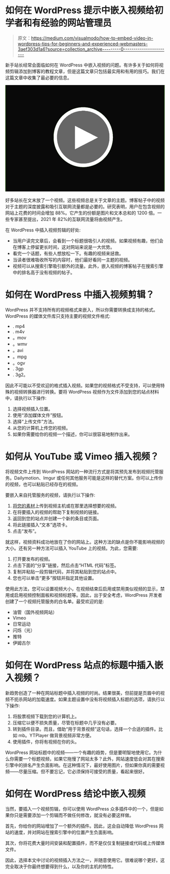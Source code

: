 # 如何在 WordPress 提示中嵌入视频给初学者和有经验的网站管理员

> 原文：<https://medium.com/visualmodo/how-to-embed-video-in-wordpress-tips-for-beginners-and-experienced-webmasters-3aef303d1a6?source=collection_archive---------0----------------------->

新手站长经常会面临如何在 WordPress 中嵌入视频的问题。有许多关于如何将视频剪辑添加到博客的教程文章，但是这篇文章只包括最实用和有用的技巧。我们在这篇文章中收集了最必要的信息。

![](img/2ebb3d87184c7ebab96c8a7839152f7a.png)

好多站长在文末放了一个视频。这些视频总是关于文章的主题。博客帖子中的视频对于主题的深度披露和吸引互联网流量都是必要的。研究表明，用户在包含视频的网站上花费的时间会增加 88%。它产生的份额是图片和文本总和的 1200 倍。一些专家甚至提出，2021 年 82%的互联网流量将由视频产生。

在 WordPress 中插入视频剪辑的好处:

*   当用户读完文章后，会看到一个标题很吸引人的视频。如果视频有趣，他们会在博客上停留更长时间，这对网站来说是一大优势。
*   看完一个话题，有些人想放松一下。有趣的视频来拯救。
*   当读者很难吸收所写的内容时，他们最好看同一主题的视频。
*   视频可以从搜索引擎吸引额外的流量。此外，嵌入视频的博客帖子在搜索引擎中的排名高于没有视频的帖子。

# 如何在 WordPress 中插入视频剪辑？

WordPress 并不支持所有的视频格式来嵌入，所以你需要转换成支持的格式。WordPress 的媒体文件库只支持主要的视频文件格式:

*   . mp4
*   . m4v
*   。mov
*   。wmv
*   。avi
*   。mpg
*   。ogv
*   . 3gp
*   . 3g2。

因此不可能以不受欢迎的格式插入视频。如果您的视频格式不受支持，可以使用特殊的视频转换器进行转换。要将 WordPress 视频作为文件添加到您的站点材料中，请执行以下操作:

1.  选择视频插入位置。
2.  使用“添加媒体文件”按钮。
3.  选择“上传文件”方法。
4.  从您的计算机上传您的视频。
5.  如果你需要给你的视频一个描述，你可以很容易地制作出来。

# 如何从 YouTube 或 Vimeo 插入视频？

将视频文件上传到 WordPress 网站的一种流行方式是将其预先发布到视频托管服务。Dailymotion、Imgur 或任何其他服务可能是这样的替代方案。你可以上传你的视频，也可以粘贴已经存在的视频。

要嵌入来自托管服务的视频，请执行以下操作:

1.  [将您的素材](https://visualmodo.com/digital-marketing-agency-tips-video/)上传到视频主机或在那里选择想要的视频。
2.  在将要插入的视频的帮助下复制视频的链接。
3.  返回到您的站点并创建一个新的条目或页面。
4.  将此链接插入“文本”选项卡。
5.  点击“发布”。

就这样，视频资料成功地放在了你的网站上。这种方法的缺点是你不能影响视频的大小。还有另一种方法可以插入 YouTube 上的视频。为此，您需要:

1.  打开要发布的视频。
2.  点击下面的“分享”链接，然后点击“HTML 代码”标签。
3.  复制并粘贴一段剪辑代码，并将其粘贴到您的站点中。
4.  您也可以单击“更多”按钮并指定其他设置。

使用此方法，您可以设置视频大小，在视频结束后启用或禁用类似视频的显示，禁用或启用视频控制面板和视频标题等。因此，出于安全考虑，WordPress 开发者创建了一个视频托管服务的白名单。最受欢迎的是:

*   油管（国外视频网站）
*   Vimeo
*   日常运动
*   闪烁（光）
*   推特
*   伊姆古尔

# 如何在 WordPress 站点的标题中插入嵌入视频？

新趋势创造了一种在网站标题中插入视频的时尚。结果很美，但前提是页眉中的视频不扼杀网站的加载速度。如果主题设置中没有将视频插入标题的选项，请执行以下操作:

1.  将股票视频下载到您的计算机上。
2.  压缩它以便不损失质量，尽管在标题中几乎没有必要。
3.  转到插件目录。而且，借助“用于背景视频”这句话，选择一个合适的插件。比如 mb。YTPlayer 做背景视频非常方便。
4.  使用插件，你将有视频在你的头。

WordPress 网站标题中的视频——一个有趣的趋势，但是要明智地使用它。为什么你需要一个标题视频，如果它拖慢了网站太多？此外，网站速度低会对其在搜索引擎中的排名产生负面影响。在这种情况下，最好使用图片，但如果你真的需要视频——尽量压缩。但不要忘记，它必须保持可接受的质量，看起来很好。

# 如何在 WordPress 结论中嵌入视频

当然，要插入一个视频剪辑，你可以使用 WordPress 众多插件中的一个，但是如果你只是需要添加一个剪辑而不做任何修改，就没有必要这样做。

首先，你给你的网站增加了一个额外的插件。因此，这会自动降低 WordPress 网站的速度，并对网站在搜索引擎中的位置产生负面影响。

其次，你将花费大量时间安装和配置插件，而不是仅仅复制链接或代码或上传媒体文件。

因此，选择本文中讨论的视频插入方法之一，并随意使用它。很难说哪个更好。这完全取决于你最终想要得到什么，以及你的主机的特性。